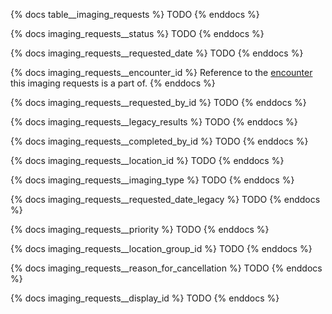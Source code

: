 {% docs table__imaging_requests %}
TODO
{% enddocs %}

{% docs imaging_requests__status %}
TODO
{% enddocs %}

{% docs imaging_requests__requested_date %}
TODO
{% enddocs %}

{% docs imaging_requests__encounter_id %}
Reference to the [encounter](#!/source/source.tamanu.tamanu.encounters) this imaging requests is a part of.
{% enddocs %}

{% docs imaging_requests__requested_by_id %}
TODO
{% enddocs %}

{% docs imaging_requests__legacy_results %}
TODO
{% enddocs %}

{% docs imaging_requests__completed_by_id %}
TODO
{% enddocs %}

{% docs imaging_requests__location_id %}
TODO
{% enddocs %}

{% docs imaging_requests__imaging_type %}
TODO
{% enddocs %}

{% docs imaging_requests__requested_date_legacy %}
TODO
{% enddocs %}

{% docs imaging_requests__priority %}
TODO
{% enddocs %}

{% docs imaging_requests__location_group_id %}
TODO
{% enddocs %}

{% docs imaging_requests__reason_for_cancellation %}
TODO
{% enddocs %}

{% docs imaging_requests__display_id %}
TODO
{% enddocs %}
